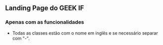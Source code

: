 ## Landing Page do GEEK IF
### Apenas com as funcionalidades
- Todas as classes estão com o nome em inglês e se necessário separar com "-".
